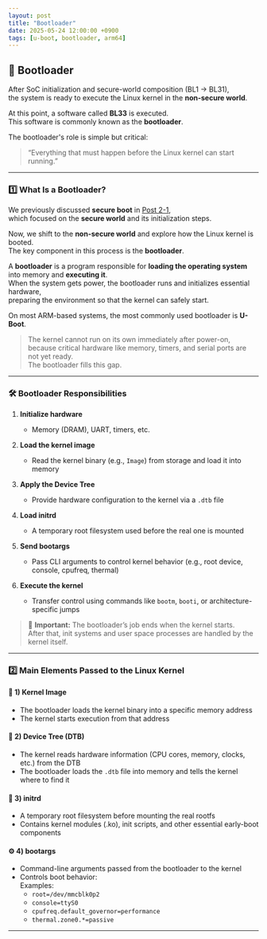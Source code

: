 ```yaml
---
layout: post
title: "Bootloader"
date: 2025-05-24 12:00:00 +0900
tags: [u-boot, bootloader, arm64]
---
```


## 🚀 Bootloader

After SoC initialization and secure-world composition (BL1 → BL31),  
the system is ready to execute the Linux kernel in the **non-secure world**.

At this point, a software called **BL33** is executed.  
This software is commonly known as the **bootloader**.

The bootloader's role is simple but critical:  
> “Everything that must happen before the Linux kernel can start running.”

---

### 1️⃣ What Is a Bootloader?

We previously discussed **secure boot** in [Post 2-1](./2025-05-20-stages-bl1-bl2-bl31.html),  
which focused on the **secure world** and its initialization steps.

Now, we shift to the **non-secure world** and explore how the Linux kernel is booted.  
The key component in this process is the **bootloader**.

A **bootloader** is a program responsible for **loading the operating system** into memory and **executing it**.  
When the system gets power, the bootloader runs and initializes essential hardware,  
preparing the environment so that the kernel can safely start.

On most ARM-based systems, the most commonly used bootloader is **U-Boot**.

> The kernel cannot run on its own immediately after power-on,  
> because critical hardware like memory, timers, and serial ports are not yet ready.  
> The bootloader fills this gap.

---

### 🛠️ Bootloader Responsibilities

1. **Initialize hardware**  
   - Memory (DRAM), UART, timers, etc.

2. **Load the kernel image**  
   - Read the kernel binary (e.g., `Image`) from storage and load it into memory

3. **Apply the Device Tree**  
   - Provide hardware configuration to the kernel via a `.dtb` file

4. **Load initrd**  
   - A temporary root filesystem used before the real one is mounted

5. **Send bootargs**  
   - Pass CLI arguments to control kernel behavior (e.g., root device, console, cpufreq, thermal)

6. **Execute the kernel**  
   - Transfer control using commands like `bootm`, `booti`, or architecture-specific jumps

> 📌 **Important:** The bootloader’s job ends when the kernel starts.  
> After that, init systems and user space processes are handled by the kernel itself.

---

### 2️⃣ Main Elements Passed to the Linux Kernel

#### 📁 1) Kernel Image
- The bootloader loads the kernel binary into a specific memory address  
- The kernel starts execution from that address

#### 🌲 2) Device Tree (DTB)
- The kernel reads hardware information (CPU cores, memory, clocks, etc.) from the DTB  
- The bootloader loads the `.dtb` file into memory and tells the kernel where to find it

#### 🧰 3) initrd
- A temporary root filesystem before mounting the real rootfs  
- Contains kernel modules (.ko), init scripts, and other essential early-boot components

#### ⚙️ 4) bootargs
- Command-line arguments passed from the bootloader to the kernel  
- Controls boot behavior:  
  Examples:  
  - `root=/dev/mmcblk0p2`  
  - `console=ttyS0`  
  - `cpufreq.default_governor=performance`  
  - `thermal.zone0.*=passive`

---
